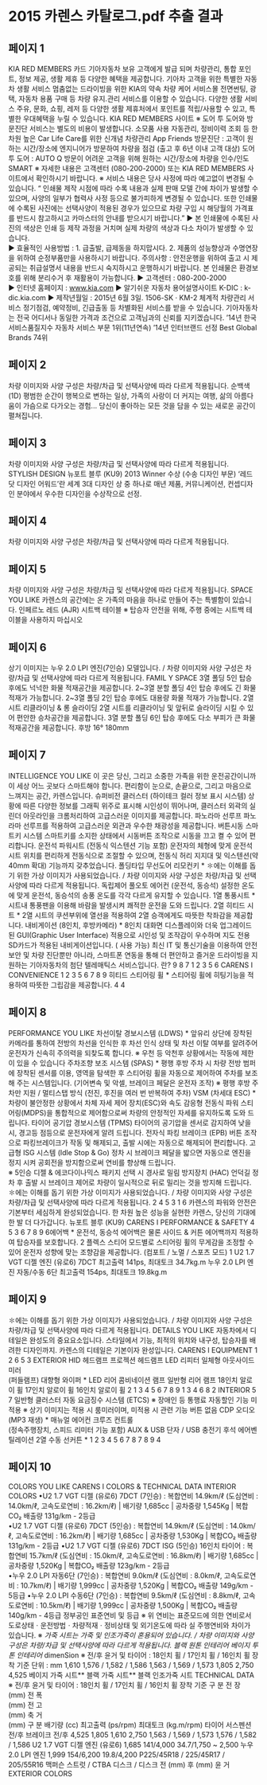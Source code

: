 # 2015 카렌스 카탈로그.pdf 추출 결과

## 페이지 1

KIA RED MEMBERS 카드
기아자동차 보유 고객에게 발급
되며 차량관리, 통합 포인트, 
정보 제공, 생활 제휴 등 다양한 
혜택을 제공합니다.
기아차 고객을 위한 특별한 자동차 생활 서비스
멈춤없는 드라이빙을 위한 KIA의 약속
차량 케어 서비스몰
전면썬팅, 광택, 자동차 용품 구매 등 
차량 유지.관리 서비스를 이용할 수 
있습니다.
다양한 생활 서비스
주유, 문화, 쇼핑, 레저 등 다양한 생활 
제휴처에서 포인트를 적립/사용할 수 
있고, 특별한 우대혜택을 누릴 수 
있습니다.
KIA RED MEMBERS 사이트
※ 도어 투 도어와 방문진단 서비스는 별도의 비용이 발생합니다.
소모품 사용 자동관리, 정비이력 조회 
등 한 차원 높은 Car Life Care를 위한 
신개념 차량관리 App
Friends
방문진단 : 고객이 원하는 시간/장소에 
엔지니어가 방문하여 차량을 점검
(출고 후 6년 이내 고객 대상)
도어 투 도어 : AUTO Q 방문이 어려운 
고객을 위해 원하는 시간/장소에 차량을 
인수/인도
SMART
※ 자세한 내용은 고객센터 (080-200-2000) 또는 KIA RED MEMBERS 사이트에서 확인하시기 바랍니다.   ※ 서비스 내용은 당사 사정에 따라 예고없이 변경될 수 있습니다.
 “ 인쇄물 제작 시점에 따라 수록 내용과 실제 판매 모델 간에 차이가 발생할 수 있으며, 사양의 일부가 협력사 사정 등으로 불가피하게 변경될 수 있습니다. 
   또한 인쇄물에 수록된 사진에는 선택사양이 적용된 경우가 있으므로 차량 구입 시 해당월의 가격표를 반드시 참고하시고 카마스터의 안내를 받으시기 바랍니다.”
▶ 본 인쇄물에 수록된 사진의 색상은 인쇄 등 제작 과정을 거치며 실제 차량의 색상과 다소 차이가 발생할 수 있습니다.  
▶ 효율적인 사용방법 : 1. 급출발, 급제동을 하지맙시다.  2. 제품의 성능향상과 수명연장을 위하여 순정부품만을 사용하시기 바랍니다.
    주의사항 : 안전운행을 위하여 출고 시 제공되는 취급설명서 내용을 반드시 숙지하시고 운행하시기 바랍니다.
    본 인쇄물은 환경보호를 위해 분리수거 후 재활용이 가능합니다.
▶ 고객센터 : 080-200-2000  
▶ 인터넷 홈페이지 : www.kia.com
▶ 알기쉬운 자동차 용어설명사이트 K-DIC : k-dic.kia.com
▶ 제작년월일 : 2015년 6월 3일.   1506-SK · KM-2
체계적 차량관리 서비스
정기점검, 예약정비, 긴급출동 등 
차별화된 서비스를 받을 수 
있습니다.
기아자동차는 전국 어디서나 동일한 가격과 조건으로 고객님과의 신뢰를 지키겠습니다.
’14년 한국서비스품질지수
자동차 서비스 부문 1위(11년연속)
’14년 인터브랜드 선정
Best Global Brands 74위


## 페이지 2

차량 이미지와 사양 구성은 차량/차급 및 선택사양에 따라 다르게 적용됩니다.
순백색 (1D)
평범한 순간이 행복으로 변하는 일상, 가족의 사랑이 더 커지는 여행, 삶의 아름다움이 가슴으로 다가오는 경험... 
당신이 좋아하는 모든 것을 담을 수 있는 새로운 공간이 펼쳐집니다.


## 페이지 3

차량 이미지와 사양 구성은 차량/차급 및 선택사양에 따라 다르게 적용됩니다.
STYLISH DESIGN
뉴포트 블루 (KU9)
2013 Winner 수상 (수송 디자인 부문)
‘레드닷 디자인 어워드’란
세계 3대 디자인 상 중 하나로 매년 제품, 커뮤니케이션,
컨셉디자인 분야에서 우수한 디자인을 수상작으로 선정.


## 페이지 4

차량 이미지와 사양 구성은 차량/차급 및 선택사양에 따라 다르게 적용됩니다.


## 페이지 5

차량 이미지와 사양 구성은 차량/차급 및 선택사양에 따라 다르게 적용됩니다.
SPACE YOU LIKE
카렌스의 공간에는 
온 가족의 마음을 하나로 만들어 주는 특별함이 있습니다.
인페르노 레드 (AJR)
시트백 테이블
※ 탑승자 안전을 위해, 주행 중에는 시트백 테이블을 사용하지 마십시오


## 페이지 6

상기 이미지는 누우 2.0 LPI 엔진(7인승) 모델입니다. / 차량 이미지와 사양 구성은 차량/차급 및 선택사양에 따라 다르게 적용됩니다.
FAMIL Y SPACE
3열 폴딩
5인 탑승 후에도 넉넉한 화물 적재공간을
제공합니다.
2~3열 분할 폴딩
4인 탑승 후에도 긴 화물 적재가
가능합니다.
2~3열 폴딩
2인 탑승 후에도 대용량 화물 적재가
가능합니다.
2열 시트 리클라이닝 & 롱 슬라이딩
2열 시트를 리클라이닝 및 앞뒤로 슬라이딩 시킬 수 있어
편안한 승차공간을 제공합니다.
3열 분할 폴딩
6인 탑승 후에도 다소 부피가 큰 화물 
적재공간을 제공합니다.
후방 16°
180mm


## 페이지 7

INTELLIGENCE 
YOU LIKE
이 곳은 당신, 그리고 소중한 가족을 위한 운전공간이니까 
이 세상 어느 곳보다 스마트해야 합니다. 
편리함이 눈으로, 손끝으로, 그리고 마음으로 느껴지는 공간, 
카렌스입니다.
      슈퍼비전 클러스터 (하이테크 컬러 정보 표시 시스템)
상황에 따른 다양한 정보를 그래픽 위주로 표시해 시인성이 뛰어나며, 클러스터 외곽의 
실린더 아웃라인을 크롬처리하여 고급스러운 이미지를 제공합니다.
      파노라마 선루프
파노라마 선루프를 적용하여 고급스러운 외관과 우수한 채광성을 
제공합니다.
      버튼시동 스마트키 시스템
스마트키를 소지한 상태에서 시동버튼 조작으로 시동을 끄고 켤 수 있어 편리합니다.
      운전석 파워시트 
      (전동식 익스텐션 기능 포함)
운전자의 체형에 맞게 운전석 시트 위치를 편리하게 
전동식으로 조절할 수 있으며, 전동식 허리 지지대 및 
익스텐션(약 40mm 확대) 기능까지 갖추었습니다.
폴딩타입 
무선도어 리모컨키 *
✽에는 이해를 돕기 위한 가상 이미지가 사용되었습니다. / 차량 이미지와 사양 구성은 차량/차급 및 선택사양에 따라 다르게 적용됩니다.
      독립제어 풀오토 에어컨 (운전석, 동승석)
설정한 온도에 맞게 운전석, 동승석의 송풍 온도를 
각각 다르게 유지할 수 있습니다.
      1열 통풍시트 *
시트내 통풍팬을 이용해 바람을 발생시켜 쾌적한 
운전을 도와 드립니다.
      2열 히티드 시트 *
2열 시트의 쿠션부위에 열선을 적용하여 
2열 승객에게도 따뜻한 착좌감을 제공합니다.
      내비게이션       (8인치, 후방카메라) *
8인치 대화면 디스플레이와 더욱 업그레이드 된 GUI(Graphic User Interface) 적용으로 시인성 및 
조작감이 우수하며 지도 전용 SD카드가 적용된 내비게이션입니다.
(                                         사용 가능)
최신 IT 및 통신기술을 이용하여 안전보안 및 차량
진단뿐만 아니라, 스마트폰 연동을 통해 더 편안하고 
즐거운 드라이빙을 지원하는 기아자동차의 첨단 
텔레매틱스 서비스입니다.
란?
9
8
7
1
2
3
5
6
CARENS  I  CONVENIENCE
1
2
3
5
6
7
8
9
      히티드 스티어링 휠 *
스티어링 휠에 히팅기능을 적용하여 따뜻한 그립감을 
제공합니다.
4
4


## 페이지 8

PERFORMANCE
YOU LIKE
      차선이탈 경보시스템 (LDWS) *
앞유리 상단에 장착된 카메라를 통하여 전방의 차선을 인식한 후 
차선 인식 상태 및 차선 이탈 여부를 알려주어 운전자가 신속히 
주의력을 되찾도록 합니다.
※ 우천 등 악천후 상황에서는 작동에 제한이 있을 수 있습니다
      주차조향 보조 시스템 (SPAS) *
평행 후방 주차 시 차량 전방 범퍼에 장착된 센서를 이용, 영역을 
탐색한 후 스티어링 휠을 자동으로 제어하여 주차를 보조해 주는 
시스템입니다. (기어변속 및 악셀, 브레이크 페달은 운전자 조작)
※ 평행 후방 주차만 지원 / 멀티스탭 방식 (전진,  후진을 여러 번 반복하여 주차)
      VSM (차세대 ESC) *
차량이 불안정한 상황에서 차체 자세 제어 장치(ESC)와 속도
감응형 전동식 파워 스티어링(MDPS)을 통합적으로 제어함으로써 
차량의 안정적인 자세를 유지하도록 도와 드립니다.
       타이어 공기압 경보시스템 (TPMS)
타이어의 공기압을 센서로 감지하여 낮을 시, 경고등 
점등으로 운전자에게 알려 드립니다.
       전자식 파킹 브레이크 (EPB)
버튼 조작으로 파킹브레이크가 작동 및 해제되고, 
출발 시에는 자동으로 해제되어 편리합니다.
      고급형 ISG 시스템 (Idle Stop & Go)
정차 시 브레이크 페달을 밟으면 자동으로 엔진을 정지
시켜 공회전을 방지함으로써 연비를 향상해 드립니다.   
※ 5인승 디젤 & 에코다이나믹스 패키지 선택 시
       경사로 밀림 방지장치 (HAC)
언덕길 정차 후 출발 시 브레이크 제어로 차량이 
일시적으로 뒤로 밀리는 것을 방지해 드립니다.
✽에는 이해를 돕기 위한 가상 이미지가 사용되었습니다. / 차량 이미지와 사양 구성은 차량/차급 및 선택사양에 따라 다르게 적용됩니다.
2
4
5
3
1
6
카렌스의 파워와 안전은 기본부터 세심하게 완성되었습니다.
한 차원 높은 성능을 실현한 카렌스,
당신의 기대에 한 발 더 다가갑니다.
뉴포트 블루 (KU9)
CARENS  I  PERFORMANCE & SAFETY
4
5
3
6
7
8
9
      6에어백 *
운전석, 동승석 에어백은 물론 사이드 & 커튼 에어백까지 적용하여 탑승자를 보호합니다.
2
      플렉스 스티어
모드별로 스티어링 휠의 무게감을 조정할 수 있어 
운전자 성향에 맞는 조향감을 제공합니다. 
(컴포트 / 노멀 / 스포츠 모드)
1
U2 1.7 VGT 디젤 엔진 (유로6) 7DCT
최고출력 141ps, 최대토크 34.7kg.m
누우 2.0 LPI 엔진 자동/수동 6단
최고출력 154ps, 최대토크 19.8kg.m


## 페이지 9

✽에는 이해를 돕기 위한 가상 이미지가 사용되었습니다. / 차량 이미지와 사양 구성은 차량/차급 및 선택사양에 따라 다르게 적용됩니다.
DETAILS
YOU LIKE
자동차에서 디테일은 완성도의 중요요소입니다.
스타일에서 기능, 최적의 위치와 내구성, 
탑승자를 배려한 디자인까지.
카렌스의 디테일은 기본이자 완성입니다.
CARENS  I  EQUIPMENT
1
2
6
5
3
EXTERIOR 
       HID 헤드램프
       프로젝션 헤드램프
       LED 리피터 일체형 아웃사이드 미러   
        (퍼들램프)
       대향형 와이퍼 *
       LED 리어 콤비네이션 램프
       일반형 리어 램프
       18인치 알로이 휠
       17인치 알로이 휠
       16인치 알로이 휠
2
1
3
4
5
6
7
8
9
1
3
4
6
8
2
INTERIOR 
5
7
       일반형 클러스터
       자동 요금징수 시스템 (ETCS)
         ※ 장애인 등 통행료 자동할인 기능 미적용
           ※ 상기 이미지는             적용 시 룸미러이며,
              미적용 시             관련 기능 버튼 없음 
       CDP 오디오 (MP3 재생) * 
       매뉴얼 에어컨
       크루즈 컨트롤        
       (정속주행장치, 스피드 리미터 기능 포함)
       AUX & USB 단자 / USB 충전기
       후석 에어벤틸레이션
       2열 수동 선커튼 *
1
2
3
4
5
6
7
8
7
8
9
4


## 페이지 10

COLORS
YOU LIKE
CARENS  I  COLORS & TECHNICAL DATA
INTERIOR COLORS
•U2 1.7 VGT 디젤 (유로6) 7DCT (7인승) : 복합연비 14.9km/ℓ (도심연비 : 14.0km/ℓ, 고속도로연비 : 16.2km/ℓ) | 배기량 1,685cc | 공차중량 1,545Kg | 복합CO₂ 배출량 131g/km - 2등급  
•U2 1.7 VGT 디젤 (유로6) 7DCT (5인승) : 복합연비 14.9km/ℓ (도심연비 : 14.0km/ℓ, 고속도로연비 : 16.2km/ℓ) | 배기량 1,685cc | 공차중량 1,530Kg | 복합CO₂ 배출량 131g/km - 2등급 
•U2 1.7 VGT 디젤 (유로6) 7DCT ISG (5인승) 16인치 타이어 : 복합연비 15.7km/ℓ (도심연비 : 15.0km/ℓ, 고속도로연비 : 16.8km/ℓ) | 배기량 1,685cc | 공차중량 1,520Kg | 복합CO₂ 배출량 123g/km - 2등급    
•누우 2.0 LPI 자동6단 (7인승) : 복합연비 9.0km/ℓ (도심연비 : 8.0km/ℓ, 고속도로연비 : 10.7km/ℓ) | 배기량 1,999cc | 공차중량 1,520Kg | 복합CO₂ 배출량 149g/km - 5등급
•누우 2.0 LPI 수동6단 (7인승) : 복합연비 9.5km/ℓ (도심연비 : 8.8km/ℓ, 고속도로연비 : 10.5km/ℓ) | 배기량 1,999cc | 공차중량 1,500Kg | 복합CO₂ 배출량 140g/km - 4등급 
정부공인 표준연비 및 등급
※ 위 연비는 표준모드에 의한 연비로서 도로상태ㆍ운전방법ㆍ차량적재ㆍ정비상태 및 외기온도에 따라 실 주행연비와 차이가 있습니다.
※ **가죽 시트는 가죽 및 인조가죽이 혼용되어 있습니다. / 차량 이미지와 사양 구성은 차량/차급 및 선택사양에 따라 다르게 적용됩니다.
블랙 원톤 인테리어*
베이지 투톤 인테리어*
dimenSion
※ 전/후 윤거 및 타이어 : 18인치 휠 / 17인치 휠 / 16인치 휠 장착 기준
단위 : mm
1,610
1,576 / 1,582 / 1,586
1,563 / 1,569 / 1,573
1,805
2,750
4,525
베이지 가죽 시트**
블랙 가죽 시트**
블랙 인조가죽 시트
TECHNICAL DATA
※ 전/후 윤거 및 타이어 : 18인치 휠 / 17인치 휠 / 16인치 휠 장착 기준
         구              분
	전  장	
 (mm)
	전  폭	
(mm)
	전  고	
(mm)
 축  거	
(mm)
            구        분
배기량                             (cc)
최고출력                     (ps/rpm)
최대토크                   (kg.m/rpm)
타이어
서스펜션                         전/후
브레이크                         전/후 
4,525
1,805
1,610
2,750
1,563 / 1,569 / 1,573
1,576 / 1,582 / 1,586
U2 1.7 VGT 디젤 엔진 (유로6)
1,685
141/4,000
34.7/1,750 ~ 2,500
누우 2.0 LPI 엔진
1,999
154/6,200
19.8/4,200
P225/45R18  /  225/45R17  /  205/55R16
맥퍼슨 스트럿 / CTBA
디스크 / 디스크
전      (mm)
후      (mm)
윤  거
EXTERIOR
COLORS


